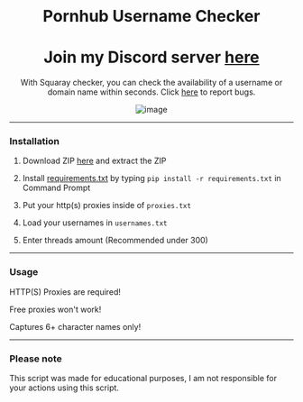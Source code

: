 <br/>
<div align="center">

  # Pornhub Username Checker
  <h1>
 Join my Discord server <a href="https://discord.gg/zPezE6Cnzr">here</a> 
</h1>
  With Squaray checker, you can check the availability of a username or domain name within seconds. 
  Click <a href="https://github.com/SquarayDevelopment/Pornhub-Username-Checker/issues">here</a> to report bugs.
  
  ![image](https://user-images.githubusercontent.com/103281345/162508708-273f70d1-187c-4bf5-be0d-82ddf2051228.png)

</div>

--------------------------------------

### Installation

1.  Download ZIP <a href="https://github.com/SquarayDevelopment/Pornhub-Username-Checker/archive/refs/heads/main.zip">here</a> and extract the ZIP 

2.  Install <a href="https://github.com/SquarayDevelopment/Pornhub-Username-Checker/blob/main/requirements.txt">requirements.txt</a> by typing `pip install -r requirements.txt` in Command Prompt

3.  Put your http(s) proxies inside of `proxies.txt`

4.  Load your usernames in `usernames.txt`

5.  Enter threads amount (Recommended under 300)

--------------------------------------

### Usage 

HTTP(S) Proxies are required!

Free proxies won't work!

Captures 6+ character names only!

--------------------------------------

### Please note

This script was made for educational purposes, I am not responsible for your actions using this script. 
